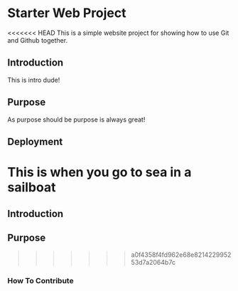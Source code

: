 # Starter Web Project

<<<<<<< HEAD
This is a simple website project for showing how to use Git and Github together.

## Introduction

This is intro dude!

## Purpose

As purpose should be purpose is always great!
## Deployment

This is when you go to sea in a sailboat
=======
## Introduction

## Purpose
>>>>>>> a0f4358f4fd962e68e821422995253d7a2064b7c

### How To Contribute

